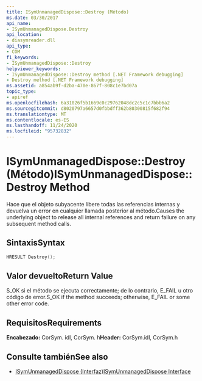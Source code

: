 ```yaml
---
title: ISymUnmanagedDispose::Destroy (Método)
ms.date: 03/30/2017
api_name:
- ISymUnmanagedDispose.Destroy
api_location:
- diasymreader.dll
api_type:
- COM
f1_keywords:
- ISymUnmanagedDispose::Destroy
helpviewer_keywords:
- ISymUnmanagedDispose::Destroy method [.NET Framework debugging]
- Destroy method [.NET Framework debugging]
ms.assetid: a854ab9f-d2ba-470e-867f-808c1e7bd07a
topic_type:
- apiref
ms.openlocfilehash: 6a31026f5b1669c0c29762048dc2c5c1c7bbb6a2
ms.sourcegitcommit: d8020797a6657d0fbbdff362b80300815f682f94
ms.translationtype: MT
ms.contentlocale: es-ES
ms.lasthandoff: 11/24/2020
ms.locfileid: "95732832"
---
```

# <a name="isymunmanageddisposedestroy-method"></a><span data-ttu-id="f90e5-102">ISymUnmanagedDispose::Destroy (Método)</span><span class="sxs-lookup"><span data-stu-id="f90e5-102">ISymUnmanagedDispose::Destroy Method</span></span>

<span data-ttu-id="f90e5-103">Hace que el objeto subyacente libere todas las referencias internas y devuelva un error en cualquier llamada posterior al método.</span><span class="sxs-lookup"><span data-stu-id="f90e5-103">Causes the underlying object to release all internal references and return failure on any subsequent method calls.</span></span>  
  
## <a name="syntax"></a><span data-ttu-id="f90e5-104">Sintaxis</span><span class="sxs-lookup"><span data-stu-id="f90e5-104">Syntax</span></span>  
  
```cpp  
HRESULT Destroy();  
```  
  
## <a name="return-value"></a><span data-ttu-id="f90e5-105">Valor devuelto</span><span class="sxs-lookup"><span data-stu-id="f90e5-105">Return Value</span></span>  

 <span data-ttu-id="f90e5-106">S_OK si el método se ejecuta correctamente; de lo contrario, E_FAIL u otro código de error.</span><span class="sxs-lookup"><span data-stu-id="f90e5-106">S_OK if the method succeeds; otherwise, E_FAIL or some other error code.</span></span>  
  
## <a name="requirements"></a><span data-ttu-id="f90e5-107">Requisitos</span><span class="sxs-lookup"><span data-stu-id="f90e5-107">Requirements</span></span>  

 <span data-ttu-id="f90e5-108">**Encabezado:** CorSym. idl, CorSym. h</span><span class="sxs-lookup"><span data-stu-id="f90e5-108">**Header:** CorSym.idl, CorSym.h</span></span>  
  
## <a name="see-also"></a><span data-ttu-id="f90e5-109">Consulte también</span><span class="sxs-lookup"><span data-stu-id="f90e5-109">See also</span></span>

- [<span data-ttu-id="f90e5-110">ISymUnmanagedDispose (Interfaz)</span><span class="sxs-lookup"><span data-stu-id="f90e5-110">ISymUnmanagedDispose Interface</span></span>](isymunmanageddispose-interface.md)

